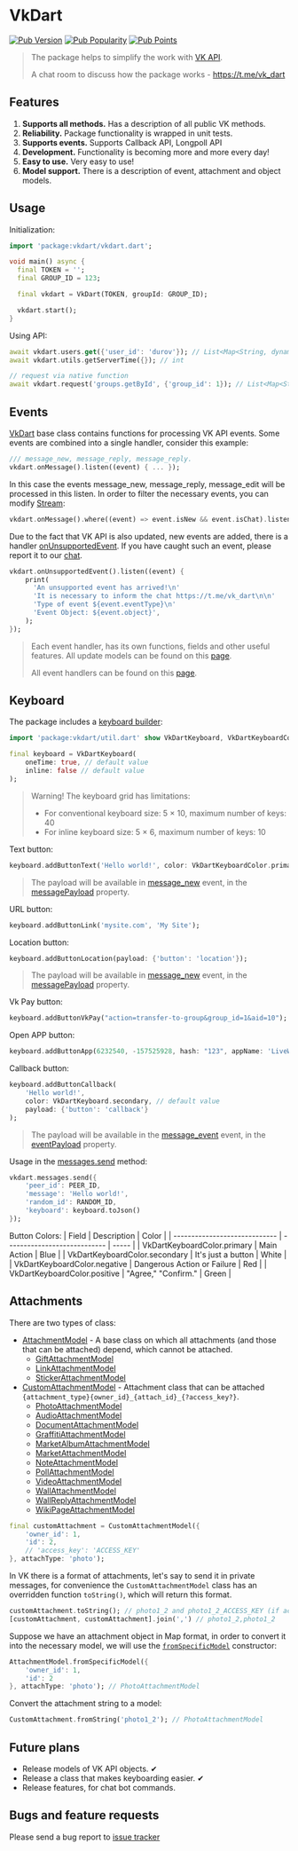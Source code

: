 # VkDart

[![Pub Version](https://img.shields.io/pub/v/vkdart?style=flat-square)](https://pub.dev/packages/vkdart)
[![Pub Popularity](https://img.shields.io/pub/popularity/vkdart?style=flat-square)](https://pub.dev/packages/vkdart)
[![Pub Points](https://img.shields.io/pub/points/vkdart?style=flat-square)](https://pub.dev/packages/vkdart)

> The package helps to simplify the work with [VK API](https://dev.vk.com/).
>
> A chat room to discuss how the package works - https://t.me/vk_dart

## Features
1. **Supports all methods.** Has a description of all public VK methods.
2. **Reliability.** Package functionality is wrapped in unit tests. 
3. **Supports events.** Supports Callback API, Longpoll API
4. **Development.** Functionality is becoming more and more every day!
5. **Easy to use.** Very easy to use!
6. **Model support.** There is a description of event, attachment and object models.

## Usage

Initialization:
```dart
import 'package:vkdart/vkdart.dart';

void main() async {
  final TOKEN = '';
  final GROUP_ID = 123;

  final vkdart = VkDart(TOKEN, groupId: GROUP_ID);

  vkdart.start();
}
```

Using API:
```dart
await vkdart.users.get({'user_id': 'durov'}); // List<Map<String, dynamic>>
await vkdart.utils.getServerTime({}); // int

// request via native function
await vkdart.request('groups.getById', {'group_id': 1}); // List<Map<String, dynamic>>
```

## Events
[VkDart](https://pub.dev/documentation/vkdart/latest/vkdart/VkDart-class.html) base class contains functions for processing VK API events.
Some events are combined into a single handler, consider this example: 
```dart
/// message_new, message_reply, message_reply.
vkdart.onMessage().listen((event) { ... });
```

In this case the events message_new, message_reply, message_edit will be processed in this listen. 
In order to filter the necessary events, you can modify [Stream](https://www.dartlang.org/tutorials/language/streams#methods-that-modify-a-stream): 
```dart
vkdart.onMessage().where((event) => event.isNew && event.isChat).listen((event) { ... });
```

Due to the fact that VK API is also updated, new events are added, there is a handler [onUnsupportedEvent](https://pub.dev/documentation/vkdart/latest/vkdart/VkDart/onUnsupportedEvent.html).
If you have caught such an event, please report it to our [chat](https://t.me/vk_dart).
```dart
vkdart.onUnsupportedEvent().listen((event) {
    print(
      'An unsupported event has arrived!\n'
      'It is necessary to inform the chat https://t.me/vk_dart\n\n'
      'Type of event ${event.eventType}\n'
      'Event Object: ${event.object}',
    );
});
```

> Each event handler, has its own functions, fields and other useful features. All update models can be found on this [page](https://pub.dev/documentation/vkdart/latest/vkdart.model/vkdart.model-library.html). 
> 
> All event handlers can be found on this [page](https://pub.dev/documentation/vkdart/latest/vkdart/VkDart-class.html). 

## Keyboard
The package includes a [keyboard builder](https://pub.dev/documentation/vkdart/latest/vkdart.util/VkDartKeyboard-class.html):
```dart
import 'package:vkdart/util.dart' show VkDartKeyboard, VkDartKeyboardColor;

final keyboard = VkDartKeyboard(
    oneTime: true, // default value
    inline: false // default value
);
```

> Warning!
> The keyboard grid has limitations:
> - For conventional keyboard size: 5 × 10, maximum number of keys: 40
> - For inline keyboard size: 5 × 6, maximum number of keys: 10

Text button:
```dart
keyboard.addButtonText('Hello world!', color: VkDartKeyboardColor.primary, payload: {'button': 'text'});
```
> The payload will be available in [message_new](https://pub.dev/documentation/vkdart/latest/vkdart/VkDart/onMessage.html) event, in the [messagePayload](https://pub.dev/documentation/vkdart/latest/vkdart.vkontakte/MessageModel/messagePayload.html) property. 

URL button:
```dart
keyboard.addButtonLink('mysite.com', 'My Site');
```

Location button:
```dart
keyboard.addButtonLocation(payload: {'button': 'location'});
```
> The payload will be available in [message_new](https://pub.dev/documentation/vkdart/latest/vkdart/VkDart/onMessage.html) event, in the [messagePayload](https://pub.dev/documentation/vkdart/latest/vkdart.vkontakte/MessageModel/messagePayload.html) property. 

Vk Pay button: 
```dart
keyboard.addButtonVkPay("action=transfer-to-group&group_id=1&aid=10");
```

Open APP button:
```dart
keyboard.addButtonApp(6232540, -157525928, hash: "123", appName: 'LiveWidget');
```

Callback button:
```dart
keyboard.addButtonCallback(
    'Hello world!', 
    color: VkDartKeyboard.secondary, // default value
    payload: {'button': 'callback'}
);
```
> The payload will be available in the [message_event](https://pub.dev/documentation/vkdart/latest/vkdart/VkDart/onMessageEvent.html) event, in the [eventPayload](https://pub.dev/documentation/vkdart/latest/vkdart.model/VkDartMessageEventUpdate/eventPayload.html) property. 

Usage in the [messages.send](https://pub.dev/documentation/vkdart/latest/vkdart.vkontakte/Messages/send.html) method:
```dart
vkdart.messages.send({
    'peer_id': PEER_ID,
    'message': 'Hello world!',
    'random_id': RANDOM_ID,
    'keyboard': keyboard.toJson()
});
```

Button Colors:
| Field                         | Description                  | Color |
| ----------------------------- | ---------------------------- | ----- |
| VkDartKeyboardColor.primary   | Main Action                  | Blue  |
| VkDartKeyboardColor.secondary | It's just a button           | White |
| VkDartKeyboardColor.negative  | Dangerous Action or Failure  | Red   |
| VkDartKeyboardColor.positive  | "Agree," "Confirm."          | Green |

## Attachments
There are two types of class:
- [AttachmentModel](https://pub.dev/documentation/vkdart/latest/vkdart.vkontakte/CustomAttachmentModel-class.html) - A base class on which all attachments (and those that can be attached) depend, which cannot be attached.
  - [GiftAttachmentModel](https://pub.dev/documentation/vkdart/latest/vkdart.vkontakte/GiftAttachmentModel-class.html)
  - [LinkAttachmentModel](https://pub.dev/documentation/vkdart/latest/vkdart.vkontakte/LinkAttachmentModel-class.html)
  - [StickerAttachmentModel](https://pub.dev/documentation/vkdart/latest/vkdart.vkontakte/StickerAttachmentModel-class.html)
- [CustomAttachmentModel](https://pub.dev/documentation/vkdart/latest/vkdart.vkontakte/CustomAttachmentModel-class.html) - Attachment class that can be attached `{attachment_type}{owner_id}_{attach_id}_{?access_key?}`.
  - [PhotoAttachmentModel](https://pub.dev/documentation/vkdart/latest/vkdart.vkontakte/PhotoAttachmentModel-class.html)
  - [AudioAttachmentModel](https://pub.dev/documentation/vkdart/latest/vkdart.vkontakte/AudioAttachmentModel-class.html)
  - [DocumentAttachmentModel](https://pub.dev/documentation/vkdart/latest/vkdart.vkontakte/DocumentAttachmentModel-class.html)
  - [GraffitiAttachmentModel](https://pub.dev/documentation/vkdart/latest/vkdart.vkontakte/GraffitiAttachmentModel-class.html)
  - [MarketAlbumAttachmentModel](https://pub.dev/documentation/vkdart/latest/vkdart.vkontakte/MarketAlbumAttachmentModel-class.html)
  - [MarketAttachmentModel](https://pub.dev/documentation/vkdart/latest/vkdart.vkontakte/MarketAttachmentModel-class.html)
  - [NoteAttachmentModel](https://pub.dev/documentation/vkdart/latest/vkdart.vkontakte/NoteAttachmentModel-class.html)
  - [PollAttachmentModel](https://pub.dev/documentation/vkdart/latest/vkdart.vkontakte/PollAttachmentModel-class.html)
  - [VideoAttachmentModel](https://pub.dev/documentation/vkdart/latest/vkdart.vkontakte/VideoAttachmentModel-class.html)
  - [WallAttachmentModel](https://pub.dev/documentation/vkdart/latest/vkdart.vkontakte/WallAttachmentModel-class.html)
  - [WallReplyAttachmentModel](https://pub.dev/documentation/vkdart/latest/vkdart.vkontakte/WallReplyAttachmentModel-class.html)
  - [WikiPageAttachmentModel](https://pub.dev/documentation/vkdart/latest/vkdart.vkontakte/WikiPageAttachmentModel-class.html)

```dart
final customAttachment = CustomAttachmentModel({
    'owner_id': 1,
    'id': 2,
    // 'access_key': 'ACCESS_KEY'
}, attachType: 'photo'); 
```

In VK there is a format of attachments, let's say to send it in private messages, for convenience the `CustomAttachmentModel` class has an overridden function `toString()`, which will return this format.
```dart
customAttachment.toString(); // photo1_2 and photo1_2_ACCESS_KEY (if access != null)
[customAttachment, customAttachment].join(',') // photo1_2,photo1_2
```

Suppose we have an attachment object in Map format, in order to convert it into the necessary model, we will use the [`fromSpecificModel`](https://pub.dev/documentation/vkdart/latest/vkdart.vkontakte/AttachmentModel/AttachmentModel.fromSpecificModel.html) constructor:
```dart
AttachmentModel.fromSpecificModel({
    'owner_id': 1,
    'id': 2
}, attachType: 'photo'); // PhotoAttachmentModel
```

Convert the attachment string to a model: 
```dart
CustomAttachment.fromString('photo1_2'); // PhotoAttachmentModel
```

## Future plans
- Release models of VK API objects. ✔
- Release a class that makes keyboarding easier. ✔
- Release features, for chat bot commands.

## Bugs and feature requests

Please send a bug report to [issue tracker](https://github.com/swedesjs/vkdart/issues)
